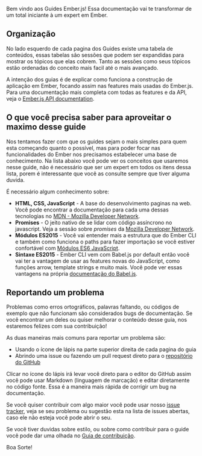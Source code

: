 Bem vindo aos Guides Ember.js! Essa documentação vai te transformar de
um total iniciante à um expert em Ember.

## Organização

No lado esquerdo de cada pagina dos Guides existe uma tabela de conteúdos,
essas tabelas são sessões que podem ser expandidas para mostrar os tópicos que
elas cobrem. Tanto as sessões como seus tópicos estão ordenadas do conceito mais facil até o mais avançado.

A intenção dos guias é de explicar como funciona a construção de
aplicação em Ember, focando assim nas features mais usadas do Ember.js.
Para uma documentação mais completa com todas as features e da API, veja o [Ember.js API documentation](http://emberjs.com/api/).

## O que você precisa saber para aproveitar o maximo desse guide

Nos tentamos fazer com que os guides sejam o mais simples para quem esta começando quanto o possível, mas para poder focar nas funcionalidades do Ember nos precisamos estabelecer uma base de conhecimento. Na lista abaixo você pode ver os conceitos que usaremos nesse guide, não é necessário que ser um expert em todos os itens dessa lista, porem é interessante que você as consulte sempre que tiver alguma duvida.

É necessário algum conhecimento sobre:

* **HTML, CSS, JavaScript** - A base do desenvolvimento paginas na web. Você pode encontrar a documentação para cada uma dessas tecnologias no [MDN - Mozilla Developer Network][mdn].
* **Promises** - O jeito nativo de se lidar com código assíncrono no javascript. Veja a sessão sobre _promises_ da [Mozilla Developer Network][promises].
* **Módulos ES2015** - Você vai entender mais a estrutura que do Ember CLI e também como funciona o paths para fazer importação se você estiver confortável com [Módulos ES6 JavaScript][js-modules].
* **Sintaxe ES2015** - Ember CLI vem com Babel.js por default então você vai ter
a vantagem de usar as features novas do JavaScript, como funções arrow, template strings
e muito mais. Você pode ver essas vantagens na própria [documentação do Babel.js][babeljs].

## Reportando um problema

Problemas como erros ortográficos, palavras faltando, ou códigos de exemplo que não funcionam são considerados bugs de documentação. Se você encontrar um deles ou quiser
melhorar o conteúdo desse guia, nos estaremos felizes com sua contribuição!

As duas maneiras mais comuns para reportar um problema são:

* Usando o ícone de lápis na parte superior direita de cada pagina do guia
* Abrindo uma issue ou fazendo um pull request direto para o [repositório do GitHub][gh-guides]

Clicar no ícone do lápis irá levar você direto para o editor do GitHub
assim você pode usar Markdown (linguagem de marcação) e editar diretamente no código fonte. Essa é a maneira mais rápida de corrigir um bug na documentação.

Se você quiser contribuir com algo maior você pode usar nosso 
[issue tracker][gh-guides-issues], veja se seu problema ou sugestão esta na lista de issues abertas, caso ele não esteja você pode abrir o seu.

Se você tiver duvidas sobre estilo, ou sobre como contribuir para o guide
você pode dar uma olhada no [Guia de contribuição][gh-guides-contributing]. 

Boa Sorte!

[mdn]: https://developer.mozilla.org/en-US/docs/Web
[promises]: https://developer.mozilla.org/en-US/docs/Web/JavaScript/Reference/Global_Objects/Promise
[js-modules]: http://jsmodules.io/
[babeljs]: https://babeljs.io/docs/learn-es2015/
[es6]: https://leanpub.com/understandinges6/read

[gh-guides]: https://github.com/emberjs/guides/
[gh-guides-issues]: https://github.com/emberjs/guides/issues
[gh-guides-contributing]: https://github.com/emberjs/guides/blob/master/CONTRIBUTING.md

[slackin]: https://ember-community-slackin.herokuapp.com/




